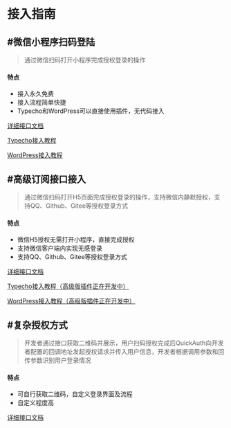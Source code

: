 # 接入指南


## #微信小程序扫码登陆

> 通过微信扫码打开小程序完成授权登录的操作

#### 特点

- 接入永久免费
- 接入流程简单快捷
- Typecho和WordPress可以直接使用插件，无代码接入

[详细接口文档](/guide/free/)

[Typecho接入教程](https://gitee.com/wixy/QuickAuthLogin)

[WordPress接入教程](https://gitee.com/wixy/QuickAuthLogin-WP)

## #高级订阅接口接入

> 通过微信扫码打开H5页面完成授权登录的操作，支持微信内静默授权，支持QQ、Github、Gitee等授权登录方式

#### 特点

- 微信H5授权无需打开小程序，直接完成授权
- 支持微信客户端内实现无感登录
- 支持QQ、Github、Gitee等授权登录方式

[详细接口文档](/guide/advanced/)

[Typecho接入教程（高级版插件正在开发中）](https://gitee.com/wixy/QuickAuthLogin)

[WordPress接入教程（高级版插件正在开发中）](https://gitee.com/wixy/QuickAuthLogin-WP)

## #复杂授权方式

> 开发者通过接口获取二维码并展示，用户扫码授权完成后QuickAuth向开发者配置的回调地址发起授权请求并传入用户信息，开发者根据调用参数和回传参数识别用户登录情况

#### 特点

- 可自行获取二维码，自定义登录界面及流程
- 自定义程度高

[详细接口文档](/guide/archived/)